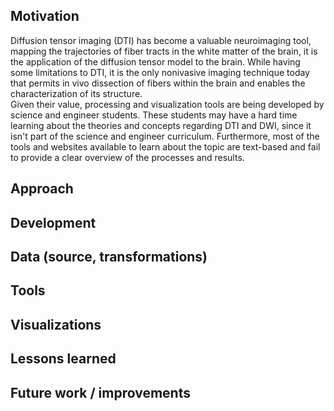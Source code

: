 ## Motivation

Diffusion tensor imaging (DTI) has become a valuable neuroimaging tool, mapping the trajectories of fiber tracts in the white matter of the brain, it is the application of the diffusion tensor model to the brain. While having some limitations to DTI, it is the only nonivasive imaging technique today that permits in vivo dissection of fibers within the brain and enables the characterization of its structure.  
Given their value, processing and visualization tools are being developed by science and engineer students. These students may have a hard time learning about the theories and concepts regarding DTI and DWI, since it isn't part of the science and engineer curriculum. Furthermore, most of the tools and websites available to learn about the topic are text-based and fail to provide a clear overview of the processes and results.

## Approach
## Development
## Data (source, transformations)
## Tools
## Visualizations
## Lessons learned
## Future work / improvements
